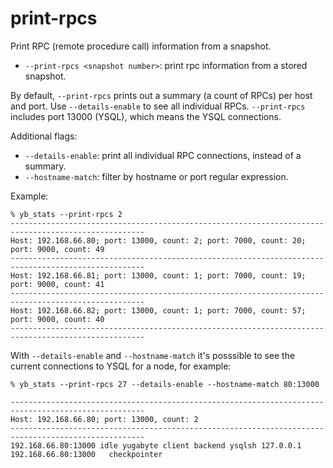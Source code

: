 # print-rpcs
Print RPC (remote procedure call) information from a snapshot.

- `--print-rpcs <snapshot number>`: print rpc information from a stored snapshot.

By default, `--print-rpcs` prints out a summary (a count of RPCs) per host and port. Use `--details-enable` to see all individual RPCs.
`--print-rpcs` includes port 13000 (YSQL), which means the YSQL connections.

Additional flags:
- `--details-enable`: print all individual RPC connections, instead of a summary.
- `--hostname-match`: filter by hostname or port regular expression.

Example:
```
% yb_stats --print-rpcs 2
----------------------------------------------------------------------------------------------------
Host: 192.168.66.80; port: 13000, count: 2; port: 7000, count: 20; port: 9000, count: 49
----------------------------------------------------------------------------------------------------
Host: 192.168.66.81; port: 13000, count: 1; port: 7000, count: 19; port: 9000, count: 41
----------------------------------------------------------------------------------------------------
Host: 192.168.66.82; port: 13000, count: 1; port: 7000, count: 57; port: 9000, count: 40
----------------------------------------------------------------------------------------------------
```

With `--details-enable` and `--hostname-match` it's posssible to see the current connections to YSQL for a node, for example:
```
% yb_stats --print-rpcs 27 --details-enable --hostname-match 80:13000

----------------------------------------------------------------------------------------------------
Host: 192.168.66.80; port: 13000, count: 2
----------------------------------------------------------------------------------------------------
192.168.66.80:13000 idle yugabyte client backend ysqlsh 127.0.0.1
192.168.66.80:13000   checkpointer
```